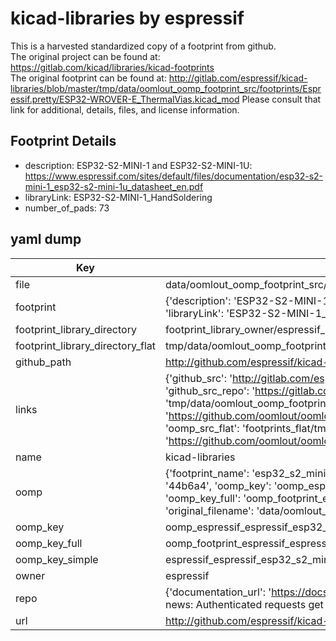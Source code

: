 # kicad-libraries by espressif  
This is a harvested standardized copy of a footprint from github.  
The original project can be found at:  
https://gitlab.com/kicad/libraries/kicad-footprints  
The original footprint can be found at:
http://gitlab.com/espressif/kicad-libraries/blob/master/tmp/data/oomlout_oomp_footprint_src/footprints/Espressif.pretty/ESP32-WROVER-E_ThermalVias.kicad_mod
Please consult that link for additional, details, files, and license information.  
## Footprint Details
* description: ESP32-S2-MINI-1 and ESP32-S2-MINI-1U: https://www.espressif.com/sites/default/files/documentation/esp32-s2-mini-1_esp32-s2-mini-1u_datasheet_en.pdf  
* libraryLink: ESP32-S2-MINI-1_HandSoldering  
* number_of_pads: 73  
## yaml dump  
| Key | Value |  
| --- | --- |  
| file | data/oomlout_oomp_footprint_src/kicad-libraries/footprints/Espressif.pretty/ESP32-S2-MINI-1_HandSoldering.kicad_mod |  
| footprint | {'description': 'ESP32-S2-MINI-1 and ESP32-S2-MINI-1U: https://www.espressif.com/sites/default/files/documentation/esp32-s2-mini-1_esp32-s2-mini-1u_datasheet_en.pdf', 'libraryLink': 'ESP32-S2-MINI-1_HandSoldering', 'number_of_pads': 73} |  
| footprint_library_directory | footprint_library_owner/espressif_kicad-libraries |  
| footprint_library_directory_flat | tmp/data/oomlout_oomp_footprint_src/footprints_flat/espressif_espressif_esp32_s2_mini_1_handsoldering/working |  
| github_path | http://github.com/espressif/kicad-libraries/blob/master/tmp/data/oomlout_oomp_footprint_src/footprints/Espressif.pretty/ESP32-S2-MINI-1_HandSoldering.kicad_mod |  
| links | {'github_src': 'http://gitlab.com/espressif/kicad-libraries/blob/master/tmp/data/oomlout_oomp_footprint_src/footprints/Espressif.pretty/ESP32-WROVER-E_ThermalVias.kicad_mod', 'github_src_repo': 'https://gitlab.com/kicad/libraries/kicad-footprints', 'oomp_bot': 'tmp/data/oomlout_oomp_footprint_src/footprints/espressif_espressif_esp32_s2_mini_1_handsoldering/working', 'oomp_bot_github': 'https://github.com/oomlout/oomlout_oomp_footprint_bot/tree/main/tmp/data/oomlout_oomp_footprint_src/footprints/espressif_espressif_esp32_s2_mini_1_handsoldering/working', 'oomp_src_flat': 'footprints_flat/tmp/data/oomlout_oomp_footprint_src/footprints_flat/espressif_espressif_esp32_s2_mini_1_handsoldering/working', 'oomp_src_flat_github': 'https://github.com/oomlout/oomlout_oomp_footprint_src/tree/main/tmp/data/oomlout_oomp_footprint_src/footprints_flat/espressif_espressif_esp32_s2_mini_1_handsoldering/working'} |  
| name | kicad-libraries |  
| oomp | {'footprint_name': 'esp32_s2_mini_1_handsoldering', 'library_name': 'espressif', 'md5': '44b6a40a1ff57e2624e8d158c73fc4e9', 'md5_10': '44b6a40a1f', 'md5_5': '44b6a', 'md5_6': '44b6a4', 'oomp_key': 'oomp_espressif_espressif_esp32_s2_mini_1_handsoldering', 'oomp_key_extra': 'oomp_footprint_espressif_espressif_esp32_s2_mini_1_handsoldering', 'oomp_key_full': 'oomp_footprint_espressif_espressif_esp32_s2_mini_1_handsoldering_44b6a4', 'oomp_key_simple': 'espressif_espressif_esp32_s2_mini_1_handsoldering', 'original_filename': 'data/oomlout_oomp_footprint_src/kicad-libraries/footprints/Espressif.pretty/ESP32-S2-MINI-1_HandSoldering.kicad_mod', 'owner_name': 'espressif'} |  
| oomp_key | oomp_espressif_espressif_esp32_s2_mini_1_handsoldering |  
| oomp_key_full | oomp_footprint_espressif_espressif_esp32_s2_mini_1_handsoldering |  
| oomp_key_simple | espressif_espressif_esp32_s2_mini_1_handsoldering |  
| owner | espressif |  
| repo | {'documentation_url': 'https://docs.github.com/rest/overview/resources-in-the-rest-api#rate-limiting', 'message': "API rate limit exceeded for 84.66.142.224. (But here's the good news: Authenticated requests get a higher rate limit. Check out the documentation for more details.)"} |  
| url | http://github.com/espressif/kicad-libraries |  

